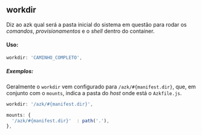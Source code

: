 ## workdir

Diz ao azk qual será a pasta inicial do sistema em questão para rodar os _comandos_, _provisionamentos_ e o _shell_ dentro do container.

#### Uso:

```js
workdir: 'CAMINHO_COMPLETO',
```

##### Exemplos:

Geralmente o `workdir` vem configurado para `/azk/#{manifest.dir}`, que, em conjunto com o `mounts`, indica a pasta do _host_ onde está o `Azkfile.js`.

```js
workdir: '/azk/#{manifest.dir}',

mounts: {
  '/azk/#{manifest.dir}'  : path('.'),
},
```
